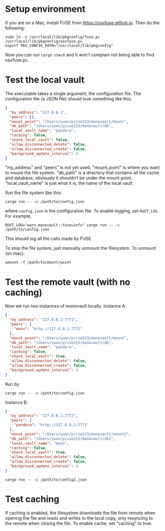 # Setup environment

If you are on a Mac, install FUSE from https://osxfuse.github.io. Then
do the following:

```
sudo ln -s /usr/local/lib/pkgconfig/fuse.pc /usr/local/lib/pkgconfig/osxfuse.pc
export PKG_CONFIG_PATH="/usr/local/lib/pkgconfig"
```

Now you can run `cargo check` and it won’t complain not being able to
find osxfuse.pc.

# Test the local vault

The executable takes a single argument, the configuration file. The
configuration file (a JSON file) should look something like this:

```json
{
  "my_address": "127.0.0.1",
  "peers": {},
  "mount_point": "/Users/yuan/p/cse223/monovault/mount",
  "db_path": "/Users/yuan/p/cse223/monovault/db",
  "local_vault_name": "pandora",
  "caching": false,
  "share_local_vault": false,
  "allow_disconnected_delete": false,
  "allow_disconnected_create": false,
  "background_update_interval": 3
}
```

"my_address" and "peers" is not yet used, "mount_point" is where you
want to mount the file system. "db_path" is a directory that contains
all the cache and database, obviously it shouldn’t be under the mount
point. "local_vault_name" is just what it is, the name of the local vault.

Run the file system like this:

```shell
cargo run -- -c /path/to/config.json
```

where `config.json` is the configuration file. To enable logging, set
`RUST_LOG`. For example,

```shell
RUST_LOG="warn,monovault::fuse=info" cargo run -- -c /path/to/config.json
```

This should log all the calls made by FUSE.

To stop the file system, just manually unmount the filesystem. To
unmount (on mac):

```shell
umount -f /path/to/mount/point
```

# Test the remote vault (with no caching)

Now we run two instances of monovault locally. Instance A:

```json
{
  "my_address": "127.0.0.1:7771",
  "peers": {
    "moon": "http://127.0.0.1:7772"
  },
  "mount_point": "/Users/yuan/p/cse223/monovault/mount",
  "db_path": "/Users/yuan/p/cse223/monovault/db",
  "local_vault_name": "pandora",
  "caching": false,
  "share_local_vault": true,
  "allow_disconnected_delete": false,
  "allow_disconnected_create": false,
  "background_update_interval": 3
}
```

Run by

```shell
cargo run -- -c /path/to/config.json
```

Instance B:

```json
{
  "my_address": "127.0.0.1:7772",
  "peers": {
    "pandora": "http://127.0.0.1:7771"
  },
  "mount_point": "/Users/yuan/p/cse223/monovault/mount2",
  "db_path": "/Users/yuan/p/cse223/monovault/db2",
  "local_vault_name": "moon",
  "caching": false,
  "share_local_vault": true,
  "allow_disconnected_delete": false,
  "allow_disconnected_create": false,
  "background_update_interval": 3
}
```

```shell
cargo run -- -c /path/to/config2.json
```

# Test caching

If caching is enabled, the filesystem downloads the file from remote
when opening the file and reads and writes to the local copy, only
resyncing to the remote when closing the file. To enable cache, set
"caching" to true.
